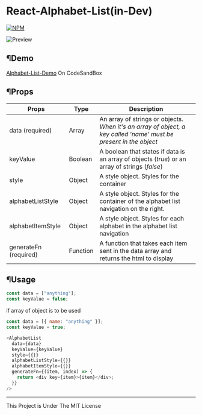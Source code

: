# React-Alphabet-List(in-Dev)

[![NPM](https://nodei.co/npm/react-alphabet-list.png?mini=true)](https://npmjs.org/package/react-alphabet-list)

![Preview](https://raw.githubusercontent.com/xVanTuring/Alphabet-List/master/imgs/1.png)

## ¶Demo

[Alphabet-List-Demo](https://codesandbox.io/s/alphabet-list-demo-dpwit?fontsize=14) On CodeSandBox

## ¶Props

| Props                 | Type     | Description                                                                                                       |
| --------------------- | -------- | ----------------------------------------------------------------------------------------------------------------- |
| data (required)       | Array    | An array of strings or objects. _When it's an array of object, a key called 'name' must be present in the object_ |
| keyValue              | Boolean  | A boolean that states if data is an array of objects (_true_) or an array of strings (_false_)                    |
| style                 | Object   | A style object. Styles for the container                                                                          |
| alphabetListStyle     | Object   | A style object. Styles for the container of the alphabet list navigation on the right.                            |
| alphabetItemStyle     | Object   | A style object. Styles for each alphabet in the alphabet list navigation                                          |
| generateFn (required) | Function | A function that takes each item sent in the data array and returns the html to display                            |

## ¶Usage

```js
const data = ["anything"];
const keyValue = false;
```

if array of object is to be used

```js
const data = [{ name: "anything" }];
const keyValue = true;
```

```js
<AlphabetList
  data={data}
  keyValue={keyValue}
  style={{}}
  alphabetListStyle={{}}
  alphabetItemStyle={{}}
  generateFn={(item, index) => {
    return <div key={item}>{item}</div>;
  }}
/>
```

---

This Project is Under The MIT License
